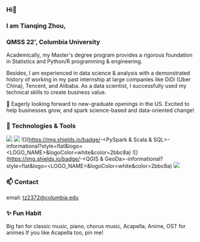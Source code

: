 ### Hi👋
### I am Tianqing Zhou, 
### QMSS 22', Columbia University

Academically, my Master's degree program  provides a rigorous foundation in Statistics and Python/R programming & engineering. 

Besides, I am experienced in data science & analysis with a demonstrated history of working in my past internship at large companies like DiDi (Uber China), Tencent, and Alibaba. As a data scientist, I successfully used my technical skills to create business value.

👯 Eagerly looking forward to new-graduate openings in the US. Excited to help businesses grow, and spark science-based and data-oriented change!

### 🌱 Technologies & Tools
![](https://img.shields.io/badge/<Code>-<Python>-informational?style=flat&logo=<LOGO_NAME>&logoColor=white&color=2bbc8a)
![](https://img.shields.io/badge/<Code>-<R>-informational?style=flat&logo=<LOGO_NAME>&logoColor=white&color=2bbc8a)
![](https://img.shields.io/badge/<BigData>-<PySpark & Scala & SQL>-informational?style=flat&logo=<LOGO_NAME>&logoColor=white&color=2bbc8a)
![](https://img.shields.io/badge/<Tool>-<QGIS & GeoDa>-informational?style=flat&logo=<LOGO_NAME>&logoColor=white&color=2bbc8a)
![](https://img.shields.io/badge/<Tool>-<Excel>-informational?style=flat&logo=<LOGO_NAME>&logoColor=white&color=2bbc8a)


### 📫 Contact
email: tz2372@columbia.edu

### ✨ Fun Habit
Big fan for classic music, piano, chorus music, Acapella; Anime, OST for animes
If you like Acapella too, pin me!

<!--
**tianqingztq/tianqingztq** is a ✨ _special_ ✨ repository because its `README.md` (this file) appears on your GitHub profile.

Here are some ideas to get you started:

- 🔭 I’m currently working on ...
- 🌱 I’m currently learning ...
- 👯 I’m looking to collaborate on ...
- 🤔 I’m looking for help with ...
- 💬 Ask me about ...
- 📫 How to reach me: ...
- 😄 Pronouns: ...
- ⚡ Fun fact: ...
-->
